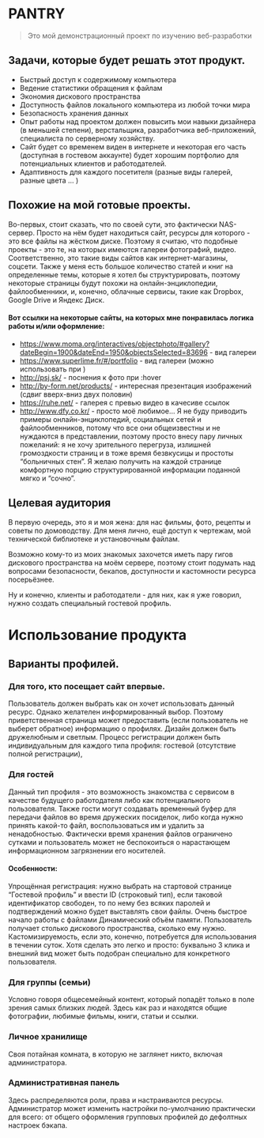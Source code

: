 # PANTRY

> Это мой демонстрационный проект по изучению веб-разработки

## Задачи, которые будет решать этот продукт.
* Быстрый доступ к содержимому компьютера
* Ведение статистики обращения к файлам
* Экономия дискового пространства
* Доступность файлов локального компьютера из любой точки мира
* Безопасность хранения данных
* Опыт работы над проектом должен повысить мои навыки дизайнера (в меньшей степени), верстальщика, разработчика веб-приложений, специалиста по серверному хозяйству.
* Сайт будет со временем виден в интернете и некоторая его часть (доступная в гостевом аккаунте) будет хорошим портфолио для потенциальных клиентов и работодателей.
* Адаптивность для каждого посетителя (разные виды галерей, разные цвета … )

## Похожие на мой готовые проекты.
Во-первых, стоит сказать, что по своей сути, это фактически NAS-сервер. Просто на нём будет находиться сайт, ресурсы для которого - это все файлы на жёстком диске. Поэтому я считаю, что подобные проекты - это те, на которых имеются галереи фотографий, видео. Соответственно, это такие виды сайтов как интернет-магазины, соцсети. Также у меня есть большое количество статей и книг на определенные темы, которые я хотел бы структурировать, поэтому некоторые страницы будут похожи на  онлайн-энциклопедии, файлообменники, и, конечно, облачные сервисы, такие как Dropbox, Google Drive и Яндекс Диск. 

#### Вот ссылки на некоторые сайты, на которых мне понравилась логика работы и/или оформление:

* https://www.moma.org/interactives/objectphoto/#gallery?dateBegin=1900&dateEnd=1950&objectsSelected=83696 - вид галереи
* https://www.superlime.fr/#/portfolio - вид галереи (можно использовать при )
* http://psj.sk/ - поснения к фото при :hover
* http://by-form.net/products/ - интересная презентация изображений (сдвиг вверх-вниз двух половин)
* https://ruhe.net/ - галерея с превью видео в качесиве ссылок
* http://www.dfy.co.kr/ - просто моё любимое…
Я не буду приводить примеры онлайн-энциклопедий, социальных сетей и файлообменников, потому что все они общеизвестны и не нуждаются в представлении, поэтому просто внесу пару личных пожеланий: я не хочу зрительного перегруза, излишней громоздкости страниц и в тоже время безвкусицы и простоты “больничных стен”. Я желаю получить на каждой странице комфортную порцию структурированной информации поданной мягко и “сочно”.

## Целевая аудитория 
В первую очередь, это я и моя жена: для нас фильмы, фото, рецепты и советы по домоводству. Для меня лично, ещё доступ к чертежам, мой технической библиотеке и установочным файлам.

Возможно кому-то из моих знакомых захочется иметь пару гигов дискового пространства на моём сервере, поэтому стоит подумать над вопросами безопасности, бекапов, доступности и кастомности ресурса посерьёзнее.

Ну и конечно, клиенты и работодатели - для них, как я уже говорил, нужно создать специальный гостевой профиль. 

# Использование продукта 

## Варианты профилей.

### Для того, кто посещает сайт впервые.

Пользователь должен выбрать как он хочет использовать данный ресурс. Однако желателен информированный выбор. Поэтому приветственная страница может предоставить (если пользователь не выберет обратное) информацию о профилях. Дизайн должен быть дружелюбным и светлым. Процесс регистрации должен быть индивидуальным для каждого типа профиля: гостевой (отсутствие полной регистрации), 

### Для гостей

Данный тип профиля - это возможность знакомства с сервисом в качестве будущего работодателя либо как потенциального пользователя. Также гости могут создавать временный буфер для передачи файлов во время дружеских посиделок, либо когда нужно принять какой-то файл, воспользоваться им и удалить за ненадобностью. Фактически время хранения файлов ограничено сутками и пользователь может не беспокоиться о нарастающем информационном загрязнении его носителей.

#### Особенности:

Упрощённая регистрация: нужно выбрать на стартовой странице “Гостевой профиль” и ввести ID (строковый тип), если таковой идентификатор свободен, то по нему без всяких паролей и подтверждений можно будет выставлять свои файлы.
Очень быстрое начало работы с файлами
Динамический объём памяти. Пользователь получает столько дискового пространства, сколько ему нужно.
Кастомизируемость, если это, конечно, потребуется для использования в течении суток. Хотя сделать это легко и просто: буквально 3 клика и внешний вид может быть подобран специально для конкретного пользователя.

### Для группы (семьи)

Условно говоря общесемейный контент, который попадёт только в поле зрения самых близких людей. Здесь как раз и находятся общие фотографии, любимые фильмы, книги, статьи и ссылки.

### Личное хранилище

Своя потайная комната, в которую не заглянет никто, включая администратора. 

### Административная панель

Здесь распределяются роли, права и настраиваются ресурсы. Администратор может изменить настройки по-умолчанию практически для всего: от общего оформления групповых профилей до дефолтных настроек бэкапа. 
